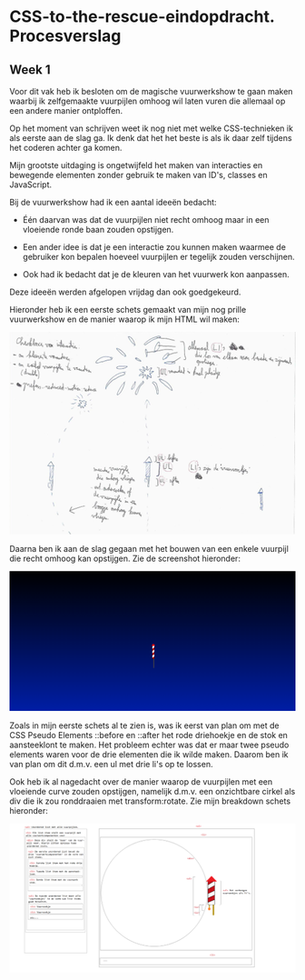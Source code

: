 # CSS-to-the-rescue-eindopdracht. Procesverslag

## Week 1

Voor dit vak heb ik besloten om de magische vuurwerkshow te gaan maken waarbij ik zelfgemaakte vuurpijlen omhoog wil laten vuren die allemaal op een andere manier ontploffen.

Op het moment van schrijven weet ik nog niet met welke CSS-technieken ik als eerste aan de slag ga. Ik denk dat het het beste is als ik daar zelf tijdens het coderen achter ga komen.

Mijn grootste uitdaging is ongetwijfeld het maken van interacties en bewegende elementen zonder gebruik te maken van ID's, classes en JavaScript.

Bij de vuurwerkshow had ik een aantal ideeën bedacht:

- Één daarvan was dat de vuurpijlen niet recht omhoog maar in een vloeiende ronde baan zouden opstijgen.

- Een ander idee is dat je een interactie zou kunnen maken waarmee de gebruiker kon bepalen hoeveel vuurpijlen er tegelijk zouden verschijnen.

- Ook had ik bedacht dat je de kleuren van het vuurwerk kon aanpassen.

Deze ideeën werden afgelopen vrijdag dan ook goedgekeurd.

Hieronder heb ik een eerste schets gemaakt van mijn nog prille vuurwerkshow en de manier waarop ik mijn HTML wil maken:

![](Documentatie/Week_1/Eerste_schets.jpg)

Daarna ben ik aan de slag gegaan met het bouwen van een enkele vuurpijl die recht omhoog kan opstijgen. Zie de screenshot hieronder:

![](Documentatie/Week_1/Screenshot_1.png)

Zoals in mijn eerste schets al te zien is, was ik eerst van plan om met de CSS Pseudo Elements ::before en ::after het rode driehoekje en de stok en aansteeklont te maken. Het probleem echter was dat er maar twee pseudo elements waren voor de drie elementen die ik wilde maken. Daarom ben ik van plan om dit d.m.v. een ul met drie li's op te lossen.

Ook heb ik al nagedacht over de manier waarop de vuurpijlen met een vloeiende curve zouden opstijgen, namelijk d.m.v. een onzichtbare cirkel als div die ik zou ronddraaien met transform:rotate. 
Zie mijn breakdown schets hieronder:

![](Documentatie/Week_1/Breakdown_schets.png)